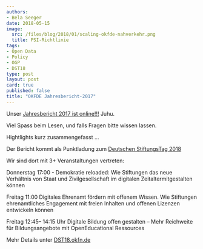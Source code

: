 ```yaml
---
authors: 
- Bela Seeger
date: 2018-05-15
image:
  src: /files/blog/2018/01/scaling-okfde-nahverkehr.png
  title: PSI-Richtlinie
tags:
- Open Data
- Policy
- OGP
- DST18
type: post
layout: post
card: true
published: false
title: "OKFDE Jahresbericht-2017" 
---
```


Unser [Jahresbericht 2017 ist online!!!](https://okfn.de/files/verein/OKFDE-Taetigkeitsbericht-2017.pdf)
Juhu.

Viel Spass beim Lesen, und falls Fragen bitte wissen lassen.

Hightlights kurz zusammengefasst ... 




Der Bericht kommt als Punktladung zum [Deutschen StiftungsTag 2018](https://www.stiftungen.org/verband/was-wir-tun/vernetzungsangebote/deutscher-stiftungstag.html)

Wir sind dort mit 3+ Veranstaltungen vertreten:

Donnerstag 17:00 - Demokratie reloaded: Wie Stiftungen
das neue Verhältnis von Staat und Zivilgesellschaft im digitalen Zeitaltermitgestalten können

Freitag 11:00 Digitales Ehrenamt fördern mit offenem Wissen. Wie Stiftungen ehrenamtliches Engagement mit freien Inhalten und
offenen Lizenzen entwickeln können

Freitag 12:45– 14:15 Uhr Digitale Bildung offen gestalten – Mehr Reichweite für Bildungsangebote mit OpenEducational Ressources

Mehr Details unter [DST18.okfn.de](http://dst18.okfn.de)



